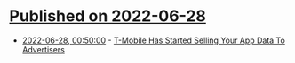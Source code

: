 # [Published on 2022-06-28](index.md)

* [2022-06-28, 00:50:00](https://yro.slashdot.org/story/22/06/27/2133204/t-mobile-has-started-selling-your-app-data-to-advertisers?utm_source=rss1.0mainlinkanon&utm_medium=feed) - [T-Mobile Has Started Selling Your App Data To Advertisers](https://yro.slashdot.org/story/22/06/27/2133204/t-mobile-has-started-selling-your-app-data-to-advertisers?utm_source=rss1.0mainlinkanon&utm_medium=feed)
